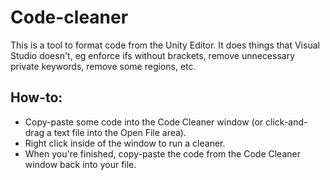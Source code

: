 # Code-cleaner
This is a tool to format code from the Unity Editor. It does things that Visual Studio doesn't, eg enforce ifs without brackets, remove unnecessary private keywords, remove some regions, etc.

## How-to:
* Copy-paste some code into the Code Cleaner window (or click-and-drag a text file into the Open File area).
* Right click inside of the window to run a cleaner.
* When you're finished, copy-paste the code from the Code Cleaner window back into your file.
